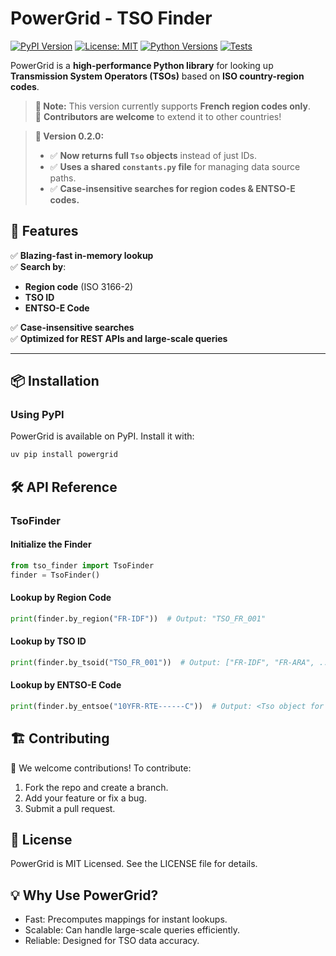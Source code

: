 # PowerGrid - TSO Finder

[![PyPI Version](https://img.shields.io/pypi/v/powergrid.svg)](https://pypi.org/project/powergrid/)
[![License: MIT](https://img.shields.io/badge/License-MIT-blue.svg)](LICENSE)
[![Python Versions](https://img.shields.io/pypi/pyversions/powergrid.svg)](https://pypi.org/project/powergrid/)
[![Tests](https://github.com/cameraink/powergrid/actions/workflows/tests.yml/badge.svg)](https://github.com/cameraink/powergrid/actions)

PowerGrid is a **high-performance Python library** for looking up **Transmission System Operators (TSOs)** based on **ISO country-region codes**.

> **📝 Note:** This version currently supports **French region codes only**.  
> 🎯 **Contributors are welcome** to extend it to other countries!  

> **📝 Version 0.2.0:**
> - ✅ **Now returns full `Tso` objects** instead of just IDs.
> - ✅ **Uses a shared `constants.py` file** for managing data source paths.
> - ✅ **Case-insensitive searches for region codes & ENTSO-E codes.**

## 🚀 Features

✅ **Blazing-fast in-memory lookup**  
✅ **Search by**:
- **Region code** (ISO 3166-2)
- **TSO ID**
- **ENTSO-E Code**

✅ **Case-insensitive searches**  
✅ **Optimized for REST APIs and large-scale queries**

---

## 📦 Installation

### **Using PyPI**
PowerGrid is available on PyPI. Install it with:
```sh
uv pip install powergrid
```

## 🛠 API Reference

### TsoFinder

#### Initialize the Finder
```python
from tso_finder import TsoFinder
finder = TsoFinder()
```

#### Lookup by Region Code
```python
print(finder.by_region("FR-IDF"))  # Output: "TSO_FR_001"
```

#### Lookup by TSO ID
```python
print(finder.by_tsoid("TSO_FR_001"))  # Output: ["FR-IDF", "FR-ARA", ...]
```

#### Lookup by ENTSO-E Code
```python
print(finder.by_entsoe("10YFR-RTE------C"))  # Output: <Tso object for RTE>
```

## 🏗 Contributing
👥 We welcome contributions!
To contribute:

1. Fork the repo and create a branch.
2. Add your feature or fix a bug.
3. Submit a pull request.

## 📜 License
PowerGrid is MIT Licensed.
See the LICENSE file for details.

## 💡 Why Use PowerGrid?
- Fast: Precomputes mappings for instant lookups.
- Scalable: Can handle large-scale queries efficiently.
- Reliable: Designed for TSO data accuracy.

